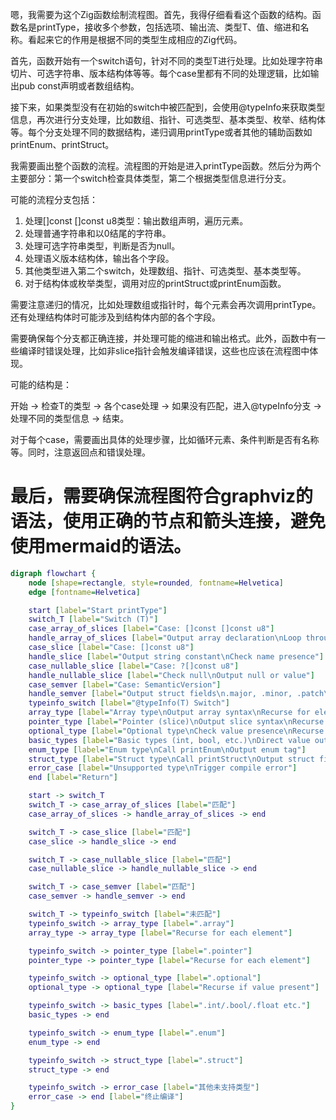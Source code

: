 嗯，我需要为这个Zig函数绘制流程图。首先，我得仔细看看这个函数的结构。函数名是printType，接收多个参数，包括选项、输出流、类型T、值、缩进和名称。看起来它的作用是根据不同的类型生成相应的Zig代码。

首先，函数开始有一个switch语句，针对不同的类型T进行处理。比如处理字符串切片、可选字符串、版本结构体等等。每个case里都有不同的处理逻辑，比如输出pub const声明或者数组结构。

接下来，如果类型没有在初始的switch中被匹配到，会使用@typeInfo来获取类型信息，再次进行分支处理，比如数组、指针、可选类型、基本类型、枚举、结构体等。每个分支处理不同的数据结构，递归调用printType或者其他的辅助函数如printEnum、printStruct。

我需要画出整个函数的流程。流程图的开始是进入printType函数。然后分为两个主要部分：第一个switch检查具体类型，第二个根据类型信息进行分支。

可能的流程分支包括：

1. 处理[]const []const u8类型：输出数组声明，遍历元素。
2. 处理普通字符串和以0结尾的字符串。
3. 处理可选字符串类型，判断是否为null。
4. 处理语义版本结构体，输出各个字段。
5. 其他类型进入第二个switch，处理数组、指针、可选类型、基本类型等。
6. 对于结构体或枚举类型，调用对应的printStruct或printEnum函数。

需要注意递归的情况，比如处理数组或指针时，每个元素会再次调用printType。还有处理结构体时可能涉及到结构体内部的各个字段。

需要确保每个分支都正确连接，并处理可能的缩进和输出格式。此外，函数中有一些编译时错误处理，比如非slice指针会触发编译错误，这些也应该在流程图中体现。

可能的结构是：

开始 -> 检查T的类型 -> 各个case处理 -> 如果没有匹配，进入@typeInfo分支 -> 处理不同的类型信息 -> 结束。

对于每个case，需要画出具体的处理步骤，比如循环元素、条件判断是否有名称等。同时，注意返回点和错误处理。

最后，需要确保流程图符合graphviz的语法，使用正确的节点和箭头连接，避免使用mermaid的语法。
================================================
```dot
digraph flowchart {
    node [shape=rectangle, style=rounded, fontname=Helvetica]
    edge [fontname=Helvetica]

    start [label="Start printType"]
    switch_T [label="Switch (T)"]
    case_array_of_slices [label="Case: []const []const u8"]
    handle_array_of_slices [label="Output array declaration\nLoop through elements\nFormat each slice"]
    case_slice [label="Case: []const u8"]
    handle_slice [label="Output string constant\nCheck name presence"]
    case_nullable_slice [label="Case: ?[]const u8"]
    handle_nullable_slice [label="Check null\nOutput null or value"]
    case_semver [label="Case: SemanticVersion"]
    handle_semver [label="Output struct fields\n.major, .minor, .patch\nHandle pre/build metadata"]
    typeinfo_switch [label="@typeInfo(T) Switch"]
    array_type [label="Array type\nOutput array syntax\nRecurse for elements"]
    pointer_type [label="Pointer (slice)\nOutput slice syntax\nRecurse for elements"]
    optional_type [label="Optional type\nCheck value presence\nRecurse for inner type"]
    basic_types [label="Basic types (int, bool, etc.)\nDirect value output"]
    enum_type [label="Enum type\nCall printEnum\nOutput enum tag"]
    struct_type [label="Struct type\nCall printStruct\nOutput struct fields"]
    error_case [label="Unsupported type\nTrigger compile error"]
    end [label="Return"]

    start -> switch_T
    switch_T -> case_array_of_slices [label="匹配"]
    case_array_of_slices -> handle_array_of_slices -> end

    switch_T -> case_slice [label="匹配"]
    case_slice -> handle_slice -> end

    switch_T -> case_nullable_slice [label="匹配"]
    case_nullable_slice -> handle_nullable_slice -> end

    switch_T -> case_semver [label="匹配"]
    case_semver -> handle_semver -> end

    switch_T -> typeinfo_switch [label="未匹配"]
    typeinfo_switch -> array_type [label=".array"]
    array_type -> array_type [label="Recurse for each element"]

    typeinfo_switch -> pointer_type [label=".pointer"]
    pointer_type -> pointer_type [label="Recurse for each element"]

    typeinfo_switch -> optional_type [label=".optional"]
    optional_type -> optional_type [label="Recurse if value present"]

    typeinfo_switch -> basic_types [label=".int/.bool/.float etc."]
    basic_types -> end

    typeinfo_switch -> enum_type [label=".enum"]
    enum_type -> end

    typeinfo_switch -> struct_type [label=".struct"]
    struct_type -> end

    typeinfo_switch -> error_case [label="其他未支持类型"]
    error_case -> end [label="终止编译"]
}
```